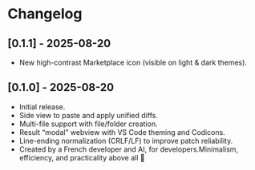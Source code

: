 # Changelog

## [0.1.1] - 2025-08-20

- New high-contrast Marketplace icon (visible on light & dark themes).

## [0.1.0] - 2025-08-20

- Initial release.
- Side view to paste and apply unified diffs.
- Multi-file support with file/folder creation.
- Result “modal” webview with VS Code theming and Codicons.
- Line-ending normalization (CRLF/LF) to improve patch reliability.
- Created by a French developer and AI, for developers.Minimalism, efficiency, and practicality above all 🚀

